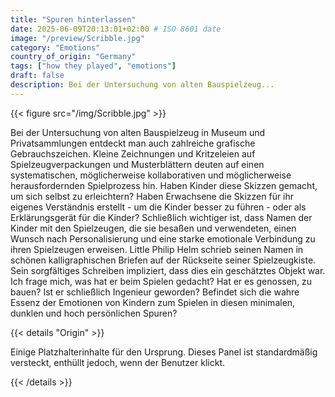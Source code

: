 ```yaml
---
title: "Spuren hinterlassen"
date: 2025-06-09T20:13:01+02:00 # ISO 8601 date
image: "/preview/Scribble.jpg"
category: "Emotions"
country_of_origin: "Germany"
tags: ["how they played", "emotions"]
draft: false
description: Bei der Untersuchung von alten Bauspielzeug...
---
```




{{< figure src="/img/Scribble.jpg"  >}}

Bei der Untersuchung von alten Bauspielzeug in Museum und Privatsammlungen entdeckt man auch zahlreiche grafische Gebrauchszeichen. Kleine Zeichnungen und Kritzeleien auf Spielzeugverpackungen und Musterblättern deuten auf einen systematischen, möglicherweise kollaborativen und möglicherweise herausfordernden Spielprozess hin. Haben Kinder diese Skizzen gemacht, um sich selbst zu erleichtern? Haben Erwachsene die Skizzen für ihr eigenes Verständnis erstellt - um die Kinder besser zu führen - oder als Erklärungsgerät für die Kinder? Schließlich wichtiger ist, dass Namen der Kinder mit den Spielzeugen, die sie besaßen und verwendeten, einen Wunsch nach Personalisierung und eine starke emotionale Verbindung zu ihren Spielzeugen erweisen. Little Philip Helm schrieb seinen Namen in schönen kalligraphischen Briefen auf der Rückseite seiner Spielzeugkiste. Sein sorgfältiges Schreiben impliziert, dass dies ein geschätztes Objekt war. Ich frage mich, was hat er beim Spielen gedacht? Hat er es genossen, zu bauen? Ist er schließlich Ingenieur geworden? Befindet sich die wahre Essenz der Emotionen von Kindern zum Spielen in diesen minimalen, dunklen und hoch persönlichen Spuren?

{{< details "Origin" >}}

Einige Platzhalterinhalte für den Ursprung. Dieses Panel ist standardmäßig versteckt, enthüllt jedoch, wenn der Benutzer klickt.

{{< /details >}}

